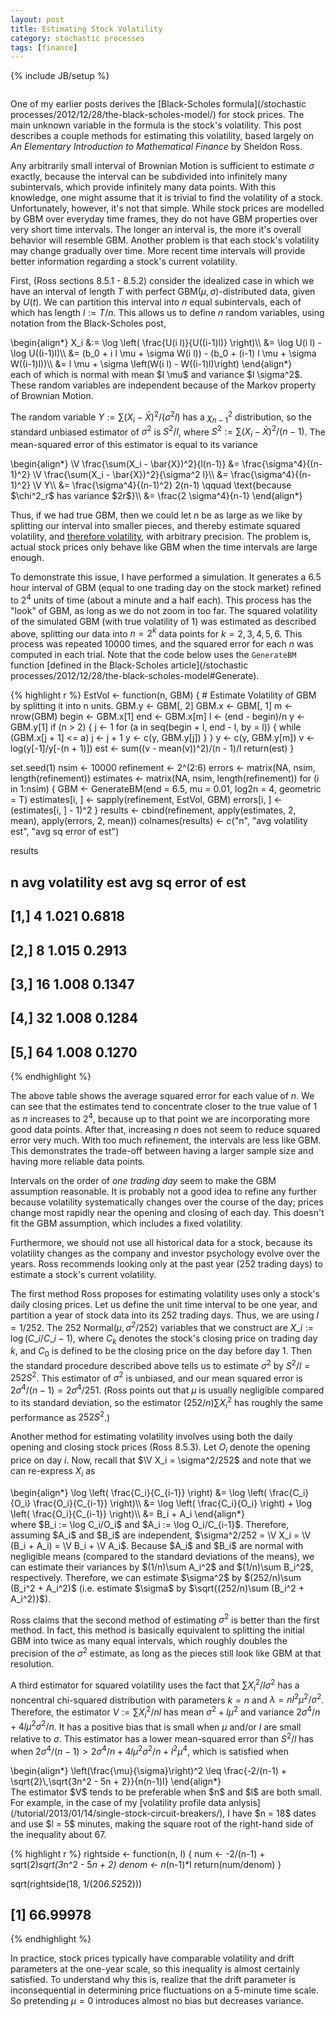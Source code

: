 ```yaml
---
layout: post
title: Estimating Stock Volatility
category: stochastic processes
tags: [finance]
---
```

{% include JB/setup %}
<div style='visibility: hidden; height: 0;'>$\newcommand{\V}{\text{Var}}$</div>

One of my earlier posts derives the [Black-Scholes formula](/stochastic processes/2012/12/28/the-black-scholes-model/) for stock prices. The main unknown variable in the formula is the stock's volatility. This post describes a couple methods for estimating this volatility, based largely on *An Elementary Introduction to Mathematical Finance* by Sheldon Ross.

Any arbitrarily small interval of Brownian Motion is sufficient to estimate $\sigma$ exactly, because the interval can be subdivided into infinitely many subintervals, which provide infinitely many data points. With this knowledge, one might assume that it is trivial to find the volatility of a stock. Unfortunately, however, it's not that simple. While stock prices are modelled by GBM over everyday time frames, they do not have GBM properties over very short time intervals. The longer an interval is, the more it's overall behavior will resemble GBM. Another problem is that each stock's volatility may change gradually over time. More recent time intervals will provide better information regarding a stock's current volatility.

First, (Ross sections 8.5.1 - 8.5.2) consider the idealized case in which we have an interval of length $T$ with perfect GBM($\mu,\sigma$)-distributed data, given by $U(t)$. We can partition this interval into $n$ equal subintervals, each of which has length $l := T/n$. This allows us to define $n$ random variables, using notation from the Black-Scholes post,

<div>\begin{align*}
X_i &:= \log \left( \frac{U(i l)}{U((i-1)l)} \right)\\
 &= \log U(i l) - \log U((i-1)l)\\
 &= (b_0 + i l \mu + \sigma W(i l)) - (b_0 + (i-1) l \mu + \sigma W((i-1)l))\\
 &= l \mu + \sigma \left(W(i l) - W((i-1)l)\right)
\end{align*}</div>
each of which is normal with mean $l \mu$ and variance $l \sigma^2$. These random variables are independent because of the Markov property of Brownian Motion.

The random variable $Y := \sum(X_i - \bar{X})^2/(\sigma^2 l)$ has a $\chi^2_{n-1}$ distribution, so the standard unbiased estimator of $\sigma^2$ is $S^2/l$, where $S^2 := \sum(X_i - \bar{X})^2/(n-1)$. The mean-squared error of this estimator is equal to its variance

<div>\begin{align*}
\V \frac{\sum(X_i - \bar{X})^2}{l(n-1)} &= \frac{\sigma^4}{(n-1)^2} \V \frac{\sum(X_i - \bar{X})^2}{\sigma^2 l}\\
 &= \frac{\sigma^4}{(n-1)^2} \V Y\\
 &= \frac{\sigma^4}{(n-1)^2} 2(n-1) \qquad \text{because $\chi^2_r$ has variance $2r$}\\
 &= \frac{2 \sigma^4}{n-1}
\end{align*}</div>

Thus, if we had true GBM, then we could let $n$ be as large as we like by splitting our interval into smaller pieces, and thereby estimate squared volatility, and [therefore volatility](/inference/2012/12/29/an-unbiased-estimator-for-normal-standard-deviation), with arbitrary precision. The problem is, actual stock prices only behave like GBM when the time intervals are large enough.

To demonstrate this issue, I have performed a simulation. It generates a 6.5 hour interval of GBM (equal to one trading day on the stock market) refined to $2^4$ units of time (about a minute and a half each). This process has the "look" of GBM, as long as we do not zoom in too far. The squared volatility of the simulated GBM (with true volatility of 1) was estimated as described above, splitting our data into $n = 2^k$ data points for $k = 2,3,4,5,6$. This process was repeated 10000 times, and the squared error for each $n$ was computed in each trial. Note that the code below uses the `GenerateBM` function [defined in the Black-Scholes article](/stochastic processes/2012/12/28/the-black-scholes-model#Generate).

{% highlight r %}
EstVol <- function(n, GBM) {
    # Estimate Volatility of GBM by splitting it into n units.
    GBM.y <- GBM[, 2]
    GBM.x <- GBM[, 1]
    m <- nrow(GBM)
    begin <- GBM.x[1]
    end <- GBM.x[m]
    l <- (end - begin)/n
    y <- GBM.y[1]
    if (n > 2) {
        j <- 1
        for (a in seq(begin + l, end - l, by = l)) {
            while (GBM.x[j + 1] <= a) j <- j + 1
            y <- c(y, GBM.y[j])
        }
    }
    y <- c(y, GBM.y[m])
    v <- log(y[-1]/y[-(n + 1)])
    est <- sum((v - mean(v))^2)/(n - 1)/l
    return(est)
}

set.seed(1)
nsim <- 10000
refinement <- 2^(2:6)
errors <- matrix(NA, nsim, length(refinement))
estimates <- matrix(NA, nsim, length(refinement))
for (i in 1:nsim) {
    GBM <- GenerateBM(end = 6.5, mu = 0.01, log2n = 4, geometric = T)
    estimates[i, ] <- sapply(refinement, EstVol, GBM)
    errors[i, ] <- (estimates[i, ] - 1)^2
}
results <- cbind(refinement, apply(estimates, 2, mean), apply(errors, 2, mean))
colnames(results) <- c("n", "avg volatility est", "avg sq error of est")

results


##       n avg volatility est avg sq error of est
## [1,]  4              1.021              0.6818
## [2,]  8              1.015              0.2913
## [3,] 16              1.008              0.1347
## [4,] 32              1.008              0.1284
## [5,] 64              1.008              0.1270
{% endhighlight %}


The above table shows the average squared error for each value of $n$. We can see that the estimates tend to concentrate closer to the true value of 1 as $n$ increases to $2^4$, because up to that point we are incorporating more good data points. After that, increasing $n$ does not seem to reduce squared error very much. With too much refinement, the intervals are less like GBM. This demonstrates the trade-off between having a larger sample size and having more reliable data points.

Intervals on the order of *one trading day* seem to make the GBM assumption reasonable. It is probably not a good idea to refine any further because volatility systematically changes over the course of the day; prices change most rapidly near the opening and closing of each day. This doesn't fit the GBM assumption, which includes a fixed volatility.

Furthermore, we should not use all historical data for a stock, because its volatility changes as the company and investor psychology evolve over the years. Ross recommends looking only at the past year (252 trading days) to estimate a stock's current volatility.

The first method Ross proposes for estimating volatility uses only a stock's daily closing prices. Let us define the unit time interval to be one year, and partition a year of stock data into its 252 trading days. Thus, we are using $l = 1/252$. The 252 Normal$(\mu,\sigma^2/252)$ variables that we construct are $X\_i := \log (C\_i/C\_{i-1})$, where $C_k$ denotes the stock's closing price on trading day $k$, and $C_0$ is defined to be the closing price on the day before day 1. Then the standard procedure described above tells us to estimate $\sigma^2$ by $S^2/l = 252 S^2$. This estimator of $\sigma^2$ is unbiased, and our mean squared error is $2 \sigma^4 / (n-1) = 2 \sigma^4 / 251$. (Ross points out that $\mu$ is usually negligible compared to its standard deviation, so the estimator $(252/n)\sum X_i^2$ has roughly the same performance as $252 S^2$.)

Another method for estimating volatility involves using both the daily opening and closing stock prices (Ross 8.5.3). Let $O_i$ denote the opening price on day $i$. Now, recall that $\V X_i = \sigma^2/252$ and note that we can re-express $X_i$ as

<div>\begin{align*}
\log \left( \frac{C_i}{C_{i-1}} \right) &= \log \left( \frac{C_i}{O_i} \frac{O_i}{C_{i-1}} \right)\\
 &= \log \left( \frac{C_i}{O_i} \right) + \log \left( \frac{O_i}{C_{i-1}} \right)\\
 &= B_i + A_i
\end{align*}</div>
where $B_i := \log C_i/O_i$ and $A_i := \log O_i/C_{i-1}$. Therefore, assuming $A_i$ and $B_i$ are independent, $\sigma^2/252 = \V X_i = \V (B_i + A_i) = \V B_i + \V A_i$. Because $A_i$ and $B_i$ are normal with negligible means (compared to the standard deviations of the means), we can estimate their variances by $(1/n)\sum A_i^2$ and $(1/n)\sum B_i^2$, respectively. Therefore, we can estimate $\sigma^2$ by $(252/n)\sum (B_i^2 + A_i^2)$ (i.e. estimate $\sigma$ by $\sqrt{(252/n)\sum (B_i^2 + A_i^2)}$).

Ross claims that the second method of estimating $\sigma^2$ is better than the first method. In fact, this method is basically equivalent to splitting the initial GBM into twice as many equal intervals, which roughly doubles the precision of the $\sigma^2$ estimate, as long as the pieces still look like GBM at that resolution.

A third estimator for squared volatility uses the fact that $\sum X_i^2 / l \sigma^2$ has a noncentral chi-squared distribution with parameters $k = n$ and $\lambda = n l^2 \mu^2 / \sigma^2$. Therefore, the estimator $V := \sum X_i^2 / nl$ has mean $\sigma^2 + l \mu^2$ and variance $2 \sigma^4 / n + 4 l \mu^2 \sigma^2 / n$. It has a positive bias that is small when $\mu$ and/or $l$ are small relative to $\sigma$. This estimator has a lower mean-squared error than $S^2/l$ has when $2\sigma^4/(n-1) > 2\sigma^4/n + 4 l \mu^2 \sigma^2 / n + l^2 \mu^4$, which is satisfied when

<div>\begin{align*}
\left(\frac{\mu}{\sigma}\right)^2 \leq \frac{-2/(n-1) + \sqrt{2}\,\sqrt{3n^2 - 5n + 2}}{n(n-1)l}
\end{align*}</div>
The estimator $V$ tends to be preferable when $n$ and $l$ are both small. For example, in the case of my [volatility profile data anlysis](/tutorial/2013/01/14/single-stock-circuit-breakers/), I have $n = 18$ dates and use $l = 5$ minutes, making the square root of the right-hand side of the inequality about 67.

{% highlight r %}
rightside <- function(n, l) {
    num <- -2/(n-1) + sqrt(2)*sqrt(3*n^2 - 5*n + 2)
    denom <- n*(n-1)*l
    return(num/denom)
}

sqrt(rightside(18, 1/(20*6.5*252)))


## [1] 66.99978
{% endhighlight %}


In practice, stock prices typically have comparable volatility and drift parameters at the one-year scale, so this inequality is almost certainly satisfied. To understand why this is, realize that the drift parameter is inconsequential in determining price fluctuations on a 5-minute time scale. So pretending $\mu=0$ introduces almost no bias but decreases variance.




